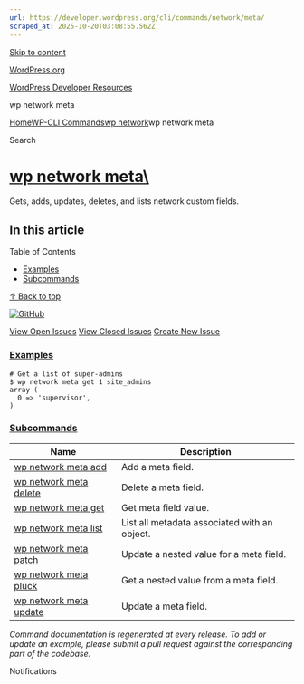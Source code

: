 ```yaml
---
url: https://developer.wordpress.org/cli/commands/network/meta/
scraped_at: 2025-10-20T03:08:55.562Z
---
```


[Skip to content](https://developer.wordpress.org/cli/commands/network/meta/#wp--skip-link--target)

[WordPress.org](https://wordpress.org/)

[WordPress Developer Resources](https://developer.wordpress.org/)

wp network meta


[Home](https://developer.wordpress.org/)[WP-CLI Commands](https://developer.wordpress.org/cli/commands/)[wp network](https://developer.wordpress.org/cli/commands/network/)wp network meta

Search

# [wp network meta\  <command>](https://developer.wordpress.org/cli/commands/network/meta/)

Gets, adds, updates, deletes, and lists network custom fields.

## In this article

Table of Contents

- [Examples](https://developer.wordpress.org/cli/commands/network/meta/#examples)
- [Subcommands](https://developer.wordpress.org/cli/commands/network/meta/#subcommands)

[↑ Back to top](https://developer.wordpress.org/cli/commands/network/meta/#wp--skip-link--target)

[![GitHub](https://make.wordpress.org/cli/wp-content/plugins/wporg-cli/assets/images/github-mark.svg)](https://github.com/wp-cli/entity-command)

[View Open Issues](https://github.com/login?return_to=%2Fissues%3Fq%3Dlabel%3Acommand%3Anetwork-meta+sort%3Aupdated-desc+org%3Awp-cli+is%3Aopen) [View Closed Issues](https://github.com/login?return_to=%2Fissues%3Fq%3Dlabel%3Acommand%3Anetwork-meta+sort%3Aupdated-desc+org%3Awp-cli+is%3Aclosed) [Create New Issue](https://github.com/wp-cli/entity-command/issues/new)

### [Examples](https://developer.wordpress.org/cli/commands/network/meta/\#examples)

```
# Get a list of super-admins
$ wp network meta get 1 site_admins
array (
  0 => 'supervisor',
)

```

### [Subcommands](https://developer.wordpress.org/cli/commands/network/meta/\#subcommands)

| Name | Description |
| --- | --- |
| [wp network meta add](https://developer.wordpress.org/cli/commands/network/meta/add/) | Add a meta field. |
| [wp network meta delete](https://developer.wordpress.org/cli/commands/network/meta/delete/) | Delete a meta field. |
| [wp network meta get](https://developer.wordpress.org/cli/commands/network/meta/get/) | Get meta field value. |
| [wp network meta list](https://developer.wordpress.org/cli/commands/network/meta/list/) | List all metadata associated with an object. |
| [wp network meta patch](https://developer.wordpress.org/cli/commands/network/meta/patch/) | Update a nested value for a meta field. |
| [wp network meta pluck](https://developer.wordpress.org/cli/commands/network/meta/pluck/) | Get a nested value from a meta field. |
| [wp network meta update](https://developer.wordpress.org/cli/commands/network/meta/update/) | Update a meta field. |

_Command documentation is regenerated at every release. To add or update an example, please submit a pull request against the corresponding part of the codebase._

Notifications